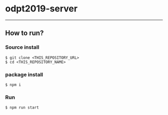 # odpt2019-server

---

## How to run?

### Source install

```
$ git clone <THIS_REPOSITORY_URL>
$ cd <THIS_REPOSITORY_NAME>
```

### package install

```
$ npm i
```

### Run

```
$ npm run start
```
